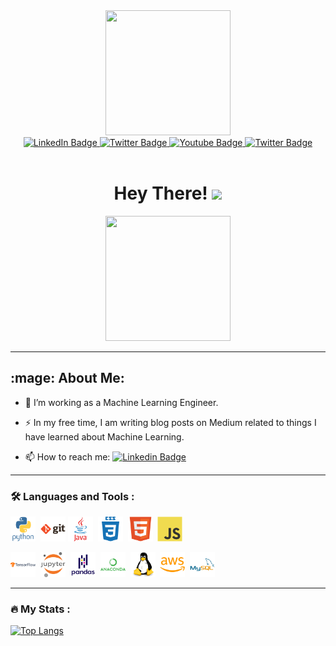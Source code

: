 <div id="header" align="center">
 <img src="https://media.giphy.com/media/vLlpbDafjgHystuJ0a/giphy.gif" width="200" height="200">
</div>


<div id="badges" align="center">
  
  <a href="https://www.linkedin.com/in/berke-dilekoglu-53177a11a/">
    <img src="https://img.shields.io/badge/LinkedIn-blue?style=for-the-badge&logo=linkedin&logoColor=white" alt="LinkedIn Badge"/>
  </a>
  <a href="https://berkedilekoglu.github.io/">
    <img src="https://img.shields.io/badge/About.me-purple?style=for-the-badge&logo=About.me&logoColor=white" alt="Twitter Badge"/>
  </a>
  <a href="https://medium.com/@berkedilekoglu">
    <img src="https://img.shields.io/badge/Medium-black?style=for-the-badge&logo=medium&logoColor=white" alt="Youtube Badge"/>
  </a>
  <a href="https://twitter.com/berkedilekoglu">
    <img src="https://img.shields.io/badge/Twitter-blue?style=for-the-badge&logo=twitter&logoColor=white" alt="Twitter Badge"/>
  </a>

</div>

<div id="counter" align="center">
 <img src="https://komarev.com/ghpvc/?username=berkedilekoglu&style=flat-square&color=blue" alt=""/>
</div>

<h1 align='center'>
  Hey There!
  <img src="https://media.giphy.com/media/hvRJCLFzcasrR4ia7z/giphy.gif" width="30px"/>
</h1>

<div align="center">
 <img src="https://media.giphy.com/media/wwg1suUiTbCY8H8vIA/giphy-downsized-large.gif" width="200" height="200">
</div>

---
<h2>
  :mage:	About Me:
</h2>

- :telescope: I’m working as a Machine Learning Engineer.

- :zap: In my free time, I am writing blog posts on Medium related to things I have learned about Machine Learning.

- :mailbox: How to reach me: [![Linkedin Badge](https://img.shields.io/badge/-berkedilekoglu-blue?style=flat&logo=Linkedin&logoColor=white)](https://www.linkedin.com/in/berke-dilekoglu-53177a11a/)

---

### :hammer_and_wrench: Languages and Tools :

<div>
   <img src="https://github.com/devicons/devicon/blob/master/icons/python/python-original-wordmark.svg" title="Python"  alt="Python" width="40" height="40"/>&nbsp;
  <img src="https://github.com/devicons/devicon/blob/master/icons/git/git-original-wordmark.svg" title="Git" alt="Git" width="40" height="40"/>
  <img src="https://github.com/devicons/devicon/blob/master/icons/java/java-original-wordmark.svg" title="Java" alt="Java" width="40" height="40"/>&nbsp;
  <img src="https://github.com/devicons/devicon/blob/master/icons/css3/css3-plain-wordmark.svg"  title="CSS3" alt="CSS" width="40" height="40"/>&nbsp;
  <img src="https://github.com/devicons/devicon/blob/master/icons/html5/html5-original.svg" title="HTML5" alt="HTML" width="40" height="40"/>&nbsp;
  <img src="https://github.com/devicons/devicon/blob/master/icons/javascript/javascript-original.svg" title="JS" alt="JS" width="40" height="40"/>&nbsp;

  
 
 <img src="https://github.com/devicons/devicon/blob/master/icons/tensorflow/tensorflow-original-wordmark.svg" title="Tf" alt="Tf" width="40" height="40"/>&nbsp;
 <img src="https://github.com/devicons/devicon/blob/master/icons/jupyter/jupyter-original-wordmark.svg" title="Jupyter" alt="Jupyter" width="40" height="40"/>&nbsp;
 <img src="https://github.com/devicons/devicon/blob/master/icons/pandas/pandas-original-wordmark.svg" title="pandas" alt="pandas" width="40" height="40"/>&nbsp;
 <img src="https://github.com/devicons/devicon/blob/master/icons/anaconda/anaconda-original-wordmark.svg" title="Anaconda" alt="Anaconda" width="40" height="40"/>&nbsp;
 <img src="https://github.com/devicons/devicon/blob/master/icons/linux/linux-original.svg" title="linux" alt="linux" width="40" height="40"/>&nbsp;
  <img src="https://github.com/devicons/devicon/blob/master/icons/amazonwebservices/amazonwebservices-plain-wordmark.svg" title="AWS" alt="AWS" width="40" height="40"/>&nbsp;
 <img src="https://github.com/devicons/devicon/blob/master/icons/mysql/mysql-original-wordmark.svg" title="MySQL"  alt="MySQL" width="40" height="40"/>&nbsp;
</div>

---

### :fire: My Stats :

[![Top Langs](https://github-readme-stats.vercel.app/api/top-langs/?username=berkedilekoglu&layout=compact&theme=vision-friendly-dark)](https://github.com/anuraghazra/github-readme-stats)

